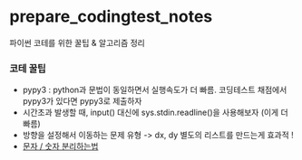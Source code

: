 # prepare_codingtest_notes
파이썬 코테를 위한 꿀팁 & 알고리즘 정리

### 코테 꿀팁
- pypy3 : python과 문법이 동일하면서 실행속도가 더 빠름. 코딩테스트 채점에서 pypy3가 있다면 pypy3로 제출하자
- 시간초과 발생할 때, input() 대신에 sys.stdin.readline()을 사용해보자 (이게 더 빠름)
- 방향을 설정해서 이동하는 문제 유형 -> dx, dy 별도의 리스트를 만드는게 효과적 !
- [문자 / 숫자 분리하는법](https://devyul.tistory.com/entry/Python-%EB%AC%B8%EC%9E%90%EC%97%B4%EC%97%90%EC%84%9C-%EB%AC%B8%EC%9E%90-%EC%88%AB%EC%9E%90-%EB%B6%84%EB%A6%AC%ED%95%98%EB%8A%94%EB%B2%95)
